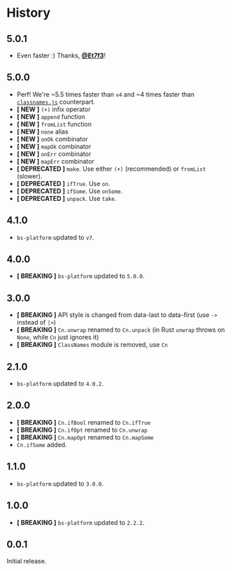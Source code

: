 # History

## 5.0.1
- Even faster :) Thanks, **[@Et7f3](https://github.com/Et7f3)**!

## 5.0.0
- Perf! We're ~5.5 times faster than `v4` and ~4 times faster than [`classnames.js`](https://www.npmjs.com/package/classnames) counterpart.
- **[ NEW ]** `(+)` infix operator
- **[ NEW ]** `append` function
- **[ NEW ]** `fromList` function
- **[ NEW ]** `none` alias
- **[ NEW ]** `onOk` combinator
- **[ NEW ]** `mapOk` combinator
- **[ NEW ]** `onErr` combinator
- **[ NEW ]** `mapErr` combinator
- **[ DEPRECATED ]** `make`. Use either `(+)` (recommended) or `fromList` (slower).
- **[ DEPRECATED ]** `ifTrue`. Use `on`.
- **[ DEPRECATED ]** `ifSome`. Use `onSome`.
- **[ DEPRECATED ]** `unpack`. Use `take`.

## 4.1.0
- `bs-platform` updated to `v7`.

## 4.0.0
- **[ BREAKING ]** `bs-platform` updated to `5.0.0`.

## 3.0.0
- **[ BREAKING ]** API style is changed from data-last to data-first (use `->` instead of `|>`)
- **[ BREAKING ]** `Cn.unwrap` renamed to `Cn.unpack` (in Rust `unwrap` throws on `None`, while `Cn` just ignores it)
- **[ BREAKING ]** `ClassNames` module is removed, use `Cn`


## 2.1.0
- `bs-platform` updated to `4.0.2`.

## 2.0.0
- **[ BREAKING ]** `Cn.ifBool` renamed to `Cn.ifTrue`
- **[ BREAKING ]** `Cn.ifOpt` renamed to `Cn.unwrap`
- **[ BREAKING ]** `Cn.mapOpt` renamed to `Cn.mapSome`
- `Cn.ifSome` added.

## 1.1.0
- `bs-platform` updated to `3.0.0`.

## 1.0.0
- **[ BREAKING ]** `bs-platform` updated to `2.2.2`.

## 0.0.1
Initial release.
